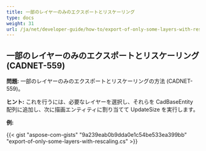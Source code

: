 ```yaml
---
title: 一部のレイヤーのみのエクスポートとリスケーリング
type: docs
weight: 31
url: /ja/net/developer-guide/how-to/export-of-only-some-layers-with-rescaling/
---
```


## **一部のレイヤーのみのエクスポートとリスケーリング (CADNET-559)**

**問題:** 一部のレイヤーのみのエクスポートとリスケーリングの方法 (CADNET-559)。

**ヒント:** これを行うには、必要なレイヤーを選択し、それらを CadBaseEntity 配列に追加し、次に描画エンティティに割り当てて UpdateSize を実行します。

**例:**

{{< gist "aspose-com-gists" "9a239eab0b9dda0e1c54be533ea399bb" "export-of-only-some-layers-with-rescaling.cs" >}}
